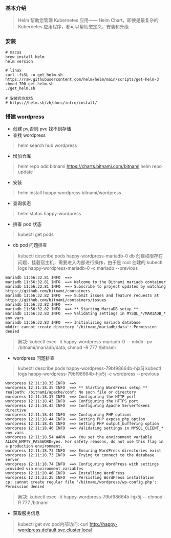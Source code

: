 ### 基本介绍
> Helm 帮助您管理 Kubernetes 应用—— Helm Chart，即使是最复杂的 Kubernetes 应用程序，都可以帮助您定义，安装和升级


### 安装
```shell
# macos
brew install helm
helm version

# linux
curl -fsSL -o get_helm.sh https://raw.githubusercontent.com/helm/helm/main/scripts/get-helm-3
chmod 700 get_helm.sh
./get_helm.sh

# 安装官方文档
# https://helm.sh/zh/docs/intro/install/
```

### 搭建 wordpress
* 创建 pv,否则 pvc 找不到存储
* 查找 wordpress
> helm search hub wordpress
* 增加仓库
> helm repo add bitnami https://charts.bitnami.com/bitnami
> helm repo update

* 安装
> helm install happy-wordpress bitnami/wordpress

* 查询状态
> helm status happy-wordpress

* 排查 pod 状态
> kubectl get pods

* db pod 问题排查
> kubectl describe pods happy-wordpress-mariadb-0
> db 创建权限存在问题，挂载宿主机，需要进入内部进行操作，由于是 root 创建的
> kubectl logs happy-wordpress-mariadb-0 -c mariadb --previous
```mermaid
mariadb 11:56:32.81 INFO  ==> 
mariadb 11:56:32.81 INFO  ==> Welcome to the Bitnami mariadb container
mariadb 11:56:32.81 INFO  ==> Subscribe to project updates by watching https://github.com/bitnami/containers
mariadb 11:56:32.82 INFO  ==> Submit issues and feature requests at https://github.com/bitnami/containers/issues
mariadb 11:56:32.82 INFO  ==> 
mariadb 11:56:32.82 INFO  ==> ** Starting MariaDB setup **
mariadb 11:56:32.83 INFO  ==> Validating settings in MYSQL_*/MARIADB_* env vars
mariadb 11:56:32.83 INFO  ==> Initializing mariadb database
mkdir: cannot create directory '/bitnami/mariadb/data': Permission denied
```
> 解决: kubectl exec -it happy-wordpress-mariadb-0 -- mkdir -pv /bitnami/mariadb/data; chmod -R 777 /bitnami

* wordpress 问题排查
> kubectl describe pods happy-wordpress-79bf98664b-hjx5j
> kubectl logs happy-wordpress-79bf98664b-hjx5j -c wordpress --previous
```
wordpress 12:11:18.35 INFO  ==> 
wordpress 12:11:18.35 INFO  ==> ** Starting WordPress setup **
realpath: /bitnami/apache/conf: No such file or directory
wordpress 12:11:18.37 INFO  ==> Configuring the HTTP port
wordpress 12:11:18.43 INFO  ==> Configuring the HTTPS port
wordpress 12:11:18.43 INFO  ==> Configuring Apache ServerTokens directive
wordpress 12:11:18.44 INFO  ==> Configuring PHP options
wordpress 12:11:18.44 INFO  ==> Setting PHP expose_php option
wordpress 12:11:18.45 INFO  ==> Setting PHP output_buffering option
wordpress 12:11:18.46 INFO  ==> Validating settings in MYSQL_CLIENT_* env vars
wordpress 12:11:18.54 WARN  ==> You set the environment variable ALLOW_EMPTY_PASSWORD=yes. For safety reasons, do not use this flag in a production environment.
wordpress 12:11:18.73 INFO  ==> Ensuring WordPress directories exist
wordpress 12:11:18.73 INFO  ==> Trying to connect to the database server
wordpress 12:11:18.74 INFO  ==> Configuring WordPress with settings provided via environment variables
wordpress 12:11:20.46 INFO  ==> Installing WordPress
wordpress 12:11:23.25 INFO  ==> Persisting WordPress installation
cp: cannot create regular file '/bitnami/wordpress/wp-config.php': Permission denied
```
> 解决: kubectl exec -it  happy-wordpress-79bf98664b-hjx5j -- chmod -R 777 /bitnami

* 获取服务信息
> kubectl get svc
> pod内部访问: curl http://happy-wordpress.default.svc.cluster.local